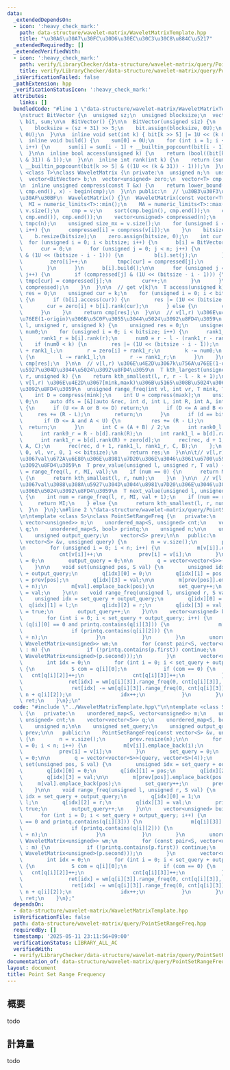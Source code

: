 ```yaml
---
data:
  _extendedDependsOn:
  - icon: ':heavy_check_mark:'
    path: data-structure/wavelet-matrix/WaveletMatrixTemplate.hpp
    title: "\u30A6\u30A7\u30FC\u30D6\u30EC\u30C3\u30C8\u884C\u5217"
  _extendedRequiredBy: []
  _extendedVerifiedWith:
  - icon: ':heavy_check_mark:'
    path: verify/LibraryChecker/data-structure/wavelet-matrix/query/PointSetRangeFrequency.test.cpp
    title: verify/LibraryChecker/data-structure/wavelet-matrix/query/PointSetRangeFrequency.test.cpp
  _isVerificationFailed: false
  _pathExtension: hpp
  _verificationStatusIcon: ':heavy_check_mark:'
  attributes:
    links: []
  bundledCode: "#line 1 \"data-structure/wavelet-matrix/WaveletMatrixTemplate.hpp\"\
    \nstruct BitVector {\n  unsigned sz;\n  unsigned blocksize;\n  vector<unsigned>\
    \ bit, sum;\n\n  BitVector() {}\n\n  BitVector(unsigned siz) {\n    sz = siz;\n\
    \    blocksize = (sz + 31) >> 5;\n    bit.assign(blocksize, 0U);\n    sum.assign(blocksize,\
    \ 0U);\n  }\n\n  inline void set(int k) { bit[k >> 5] |= 1U << (k & 31); }\n\n\
    \  inline void build() {\n    sum[0] = 0U;\n    for (int i = 1; i < blocksize;\
    \ i++) {\n      sum[i] = sum[i - 1] + __builtin_popcount(bit[i - 1]);\n    }\n\
    \  }\n\n  inline bool access(unsigned k) {\n    return (bool((bit[k >> 5] >> (k\
    \ & 31)) & 1));\n  }\n\n  inline int rank(int k) {\n    return (sum[k >> 5] +\
    \ __builtin_popcount(bit[k >> 5] & ((1U << (k & 31)) - 1)));\n  }\n};\n\ntemplate\
    \ <class T>\nclass WaveletMatrix {\n private:\n  unsigned n;\n  unsigned bitsize;\n\
    \  vector<BitVector> b;\n  vector<unsigned> zero;\n  vector<T> cmp;\n  T MI, MA;\n\
    \n  inline unsigned compress(const T &x) {\n    return lower_bound(cmp.begin(),\
    \ cmp.end(), x) - begin(cmp);\n  }\n\n public:\n  // \u30B3\u30F3\u30B9\u30C8\u30E9\
    \u30AF\u30BF\n  WaveletMatrix() {}\n  WaveletMatrix(const vector<T> &v) {\n  \
    \  MI = numeric_limits<T>::min();\n    MA = numeric_limits<T>::max();\n    n =\
    \ v.size();\n    cmp = v;\n    sort(cmp.begin(), cmp.end());\n    cmp.erase(unique(cmp.begin(),\
    \ cmp.end()), cmp.end());\n    vector<unsigned> compressed(n);\n    vector<unsigned>\
    \ tmpc(n);\n    unsigned size_mx = v.size();\n    for (unsigned i = 0; i < n;\
    \ i++) {\n      compressed[i] = compress(v[i]);\n    }\n    bitsize = bit_width(cmp.size());\n\
    \    b.resize(bitsize);\n    zero.assign(bitsize, 0);\n    int cur = 0;\n\n  \
    \  for (unsigned i = 0; i < bitsize; i++) {\n      b[i] = BitVector(n + 1);\n\
    \      cur = 0;\n      for (unsigned j = 0; j < n; j++) {\n        if (compressed[j]\
    \ & (1U << (bitsize - i - 1))) {\n          b[i].set(j);\n        } else {\n \
    \         zero[i]++;\n          tmpc[cur] = compressed[j];\n          cur++;\n\
    \        }\n      }\n      b[i].build();\n\n      for (unsigned j = 0; j < n;\
    \ j++) {\n        if (compressed[j] & (1U << (bitsize - i - 1))) {\n         \
    \ tmpc[cur] = compressed[j];\n          cur++;\n        }\n      }\n      swap(tmpc,\
    \ compressed);\n    }\n  }\n\n  // get v[k]\n  T access(unsigned k) {\n    unsigned\
    \ res = 0;\n    unsigned cur = k;\n    for (unsigned i = 0; i < bitsize; i++)\
    \ {\n      if (b[i].access(cur)) {\n        res |= (1U << (bitsize - i - 1));\n\
    \        cur = zero[i] + b[i].rank(cur);\n      } else {\n        cur -= b[i].rank(cur);\n\
    \      }\n    }\n    return cmp[res];\n  }\n\n  // v[l,r) \u306E\u4E2D\u3067k\u756A\
    \u76EE(1-origin)\u306B\u5C0F\u3055\u3044\u5024\u3092\u8FD4\u3059\n  T kth_smallest(unsigned\
    \ l, unsigned r, unsigned k) {\n    unsigned res = 0;\n    unsigned rank1_l, rank1_r,\
    \ num0;\n    for (unsigned i = 0; i < bitsize; i++) {\n      rank1_l = b[i].rank(l);\n\
    \      rank1_r = b[i].rank(r);\n      num0 = r - l - (rank1_r - rank1_l);\n  \
    \    if (num0 < k) {\n        res |= (1U << (bitsize - i - 1));\n        l = zero[i]\
    \ + rank1_l;\n        r = zero[i] + rank1_r;\n        k -= num0;\n      } else\
    \ {\n        l -= rank1_l;\n        r -= rank1_r;\n      }\n    }\n    return\
    \ cmp[res];\n  }\n\n  // v[l,r) \u306E\u4E2D\u3067k\u756A\u76EE(1-origin)\u306B\
    \u5927\u304D\u3044\u5024\u3092\u8FD4\u3059\n  T kth_largest(unsigned l, unsigned\
    \ r, unsigned k) {\n    return kth_smallest(l, r, r - l - k + 1);\n  }\n\n  //\
    \ v[l,r) \u306E\u4E2D\u3067[mink,maxk)\u306B\u5165\u308B\u5024\u306E\u500B\u6570\
    \u3092\u8FD4\u3059\n  unsigned range_freq(int vl, int vr, T mink, T maxk) {\n\
    \    int D = compress(mink);\n    int U = compress(maxk);\n    unsigned res =\
    \ 0;\n    auto dfs = [&](auto &rec, int d, int L, int R, int A, int B) -> void\
    \ {\n      if (U <= A or B <= D) return;\n      if (D <= A and B <= U) {\n   \
    \     res += (R - L);\n        return;\n      }\n      if (d == bitsize) {\n \
    \       if (D <= A and A < U) {\n          res += (R - L);\n        }\n      \
    \  return;\n      }\n      int C = (A + B) / 2;\n      int rank0_l = L - b[d].rank(L);\n\
    \      int rank0_r = R - b[d].rank(R);\n      int rank1_l = b[d].rank(L) + zero[d];\n\
    \      int rank1_r = b[d].rank(R) + zero[d];\n      rec(rec, d + 1, rank0_l, rank0_r,\
    \ A, C);\n      rec(rec, d + 1, rank1_l, rank1_r, C, B);\n    };\n    dfs(dfs,\
    \ 0, vl, vr, 0, 1 << bitsize);\n    return res;\n  }\n\n\t// v[l,r)\u306E\u4E2D\
    \u3067val\u672A\u6E80\u306E\u8981\u7D20\u306E\u3046\u3061\u6700\u5927\u306E\u5024\
    \u3092\u8FD4\u3059\n  T prev_value(unsigned l, unsigned r, T val) {\n    int num\
    \ = range_freq(l, r, MI, val);\n    if (num == 0) {\n      return MA;\n    } else\
    \ {\n      return kth_smallest(l, r, num);\n    }\n  }\n\n  // v[l,r)\u306E\u4E2D\
    \u3067val\u3088\u308A\u5927\u304D\u3044\u8981\u7D20\u306E\u3046\u3061\u6700\u5C0F\
    \u306E\u5024\u3092\u8FD4\u3059\n  T next_value(unsigned l, unsigned r, T val)\
    \ {\n    int num = range_freq(l, r, MI, val + 1);\n    if (num == r - l) {\n \
    \     return MI;\n    } else {\n      return kth_smallest(l, r, num + 1);\n  \
    \  }\n  }\n};\n#line 2 \"data-structure/wavelet-matrix/query/PointSetRangeFreq.hpp\"\
    \n\ntemplate <class S>\nclass PointSetRangeFreq {\n   private:\n    unordered_map<S,\
    \ vector<unsigned>> m;\n    unordered_map<S, unsigned> cnt;\n    vector<vector<S>>\
    \ q;\n    unordered_map<S, bool> printq;\n    unsigned n;\n\n    unsigned set_query;\n\
    \    unsigned output_query;\n    vector<S> prev;\n\n   public:\n    PointSetRangeFreq(const\
    \ vector<S> &v, unsigned query) {\n        n = v.size();\n        prev.resize(n);\n\
    \n        for (unsigned i = 0; i < n; i++) {\n            m[v[i]].emplace_back(i);\n\
    \            cnt[v[i]]++;\n            prev[i] = v[i];\n        }\n        set_query\
    \ = 0;\n        output_query = 0;\n\n        q = vector<vector<S>>(query, vector<S>(4));\n\
    \    }\n\n    void set(unsigned pos, S val) {\n        unsigned idx = set_query\
    \ + output_query;\n        q[idx][0] = 0;\n        q[idx][1] = pos;\n        q[idx][2]\
    \ = prev[pos];\n        q[idx][3] = val;\n\n        m[prev[pos]].emplace_back(pos\
    \ + n);\n        m[val].emplace_back(pos);\n        set_query++;\n        prev[pos]\
    \ = val;\n    }\n\n    void range_freq(unsigned l, unsigned r, S val) {\n    \
    \    unsigned idx = set_query + output_query;\n        q[idx][0] = 1;\n      \
    \  q[idx][1] = l;\n        q[idx][2] = r;\n        q[idx][3] = val;\n        printq[val]\
    \ = true;\n        output_query++;\n    }\n\n    vector<unsigned> build() {\n\
    \        for (int i = 0; i < set_query + output_query; i++) {\n            if\
    \ (q[i][0] == 0 and printq.contains(q[i][3])) {\n                m[q[i][3]].emplace_back(q[i][1]);\n\
    \                if (printq.contains(q[i][2])) {\n                    m[q[i][2]].emplace_back(unsigned(q[i][1])\
    \ + n);\n                }\n            }\n        }\n        unordered_map<S,\
    \ WaveletMatrix<unsigned>> wm;\n        for (const pair<S, vector<unsigned>> &p\
    \ : m) {\n            if (!printq.contains(p.first)) continue;\n            wm.emplace(make_pair(p.first,\
    \ WaveletMatrix<unsigned>(p.second)));\n        }\n        vector<unsigned> ret(output_query);\n\
    \        int idx = 0;\n        for (int i = 0; i < set_query + output_query; i++)\
    \ {\n            S com = q[i][0];\n            if (com == 0) {\n             \
    \   cnt[q[i][2]]++;\n                cnt[q[i][3]]++;\n            } else {\n \
    \               ret[idx] = wm[q[i][3]].range_freq(0, cnt[q[i][3]], q[i][1], q[i][2]);\n\
    \                ret[idx] -= wm[q[i][3]].range_freq(0, cnt[q[i][3]], n + q[i][1],\
    \ n + q[i][2]);\n                idx++;\n            }\n        }\n        return\
    \ ret;\n    }\n};\n"
  code: "#include \"../WaveletMatrixTemplate.hpp\"\n\ntemplate <class S>\nclass PointSetRangeFreq\
    \ {\n   private:\n    unordered_map<S, vector<unsigned>> m;\n    unordered_map<S,\
    \ unsigned> cnt;\n    vector<vector<S>> q;\n    unordered_map<S, bool> printq;\n\
    \    unsigned n;\n\n    unsigned set_query;\n    unsigned output_query;\n    vector<S>\
    \ prev;\n\n   public:\n    PointSetRangeFreq(const vector<S> &v, unsigned query)\
    \ {\n        n = v.size();\n        prev.resize(n);\n\n        for (unsigned i\
    \ = 0; i < n; i++) {\n            m[v[i]].emplace_back(i);\n            cnt[v[i]]++;\n\
    \            prev[i] = v[i];\n        }\n        set_query = 0;\n        output_query\
    \ = 0;\n\n        q = vector<vector<S>>(query, vector<S>(4));\n    }\n\n    void\
    \ set(unsigned pos, S val) {\n        unsigned idx = set_query + output_query;\n\
    \        q[idx][0] = 0;\n        q[idx][1] = pos;\n        q[idx][2] = prev[pos];\n\
    \        q[idx][3] = val;\n\n        m[prev[pos]].emplace_back(pos + n);\n   \
    \     m[val].emplace_back(pos);\n        set_query++;\n        prev[pos] = val;\n\
    \    }\n\n    void range_freq(unsigned l, unsigned r, S val) {\n        unsigned\
    \ idx = set_query + output_query;\n        q[idx][0] = 1;\n        q[idx][1] =\
    \ l;\n        q[idx][2] = r;\n        q[idx][3] = val;\n        printq[val] =\
    \ true;\n        output_query++;\n    }\n\n    vector<unsigned> build() {\n  \
    \      for (int i = 0; i < set_query + output_query; i++) {\n            if (q[i][0]\
    \ == 0 and printq.contains(q[i][3])) {\n                m[q[i][3]].emplace_back(q[i][1]);\n\
    \                if (printq.contains(q[i][2])) {\n                    m[q[i][2]].emplace_back(unsigned(q[i][1])\
    \ + n);\n                }\n            }\n        }\n        unordered_map<S,\
    \ WaveletMatrix<unsigned>> wm;\n        for (const pair<S, vector<unsigned>> &p\
    \ : m) {\n            if (!printq.contains(p.first)) continue;\n            wm.emplace(make_pair(p.first,\
    \ WaveletMatrix<unsigned>(p.second)));\n        }\n        vector<unsigned> ret(output_query);\n\
    \        int idx = 0;\n        for (int i = 0; i < set_query + output_query; i++)\
    \ {\n            S com = q[i][0];\n            if (com == 0) {\n             \
    \   cnt[q[i][2]]++;\n                cnt[q[i][3]]++;\n            } else {\n \
    \               ret[idx] = wm[q[i][3]].range_freq(0, cnt[q[i][3]], q[i][1], q[i][2]);\n\
    \                ret[idx] -= wm[q[i][3]].range_freq(0, cnt[q[i][3]], n + q[i][1],\
    \ n + q[i][2]);\n                idx++;\n            }\n        }\n        return\
    \ ret;\n    }\n};"
  dependsOn:
  - data-structure/wavelet-matrix/WaveletMatrixTemplate.hpp
  isVerificationFile: false
  path: data-structure/wavelet-matrix/query/PointSetRangeFreq.hpp
  requiredBy: []
  timestamp: '2025-05-11 23:11:56+09:00'
  verificationStatus: LIBRARY_ALL_AC
  verifiedWith:
  - verify/LibraryChecker/data-structure/wavelet-matrix/query/PointSetRangeFrequency.test.cpp
documentation_of: data-structure/wavelet-matrix/query/PointSetRangeFreq.hpp
layout: document
title: Point Set Range Frequency
---
```


## 概要

todo

## 計算量
todo